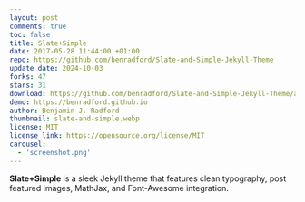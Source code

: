 ```yaml
---
layout: post
comments: true
toc: false
title: Slate+Simple
date: 2017-05-28 11:44:00 +01:00
repo: https://github.com/benradford/Slate-and-Simple-Jekyll-Theme
update_date: 2024-10-03
forks: 47
stars: 31
download: https://github.com/benradford/Slate-and-Simple-Jekyll-Theme/archive/refs/heads/master.zip
demo: https://benradford.github.io
author: Benjamin J. Radford
thumbnail: slate-and-simple.webp
license: MIT
license_link: https://opensource.org/license/MIT
carousel:
  - 'screenshot.png'
---
```


**Slate+Simple** is a sleek Jekyll theme that features clean typography, post featured images, MathJax, and Font-Awesome integration.
